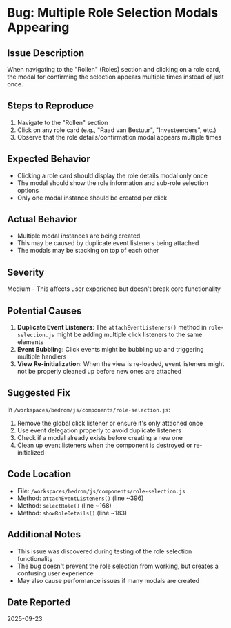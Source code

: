 # Bug: Multiple Role Selection Modals Appearing

## Issue Description
When navigating to the "Rollen" (Roles) section and clicking on a role card, the modal for confirming the selection appears multiple times instead of just once.

## Steps to Reproduce
1. Navigate to the "Rollen" section
2. Click on any role card (e.g., "Raad van Bestuur", "Investeerders", etc.)
3. Observe that the role details/confirmation modal appears multiple times

## Expected Behavior
- Clicking a role card should display the role details modal only once
- The modal should show the role information and sub-role selection options
- Only one modal instance should be created per click

## Actual Behavior
- Multiple modal instances are being created
- This may be caused by duplicate event listeners being attached
- The modals may be stacking on top of each other

## Severity
Medium - This affects user experience but doesn't break core functionality

## Potential Causes
1. **Duplicate Event Listeners**: The `attachEventListeners()` method in `role-selection.js` might be adding multiple click listeners to the same elements
2. **Event Bubbling**: Click events might be bubbling up and triggering multiple handlers
3. **View Re-initialization**: When the view is re-loaded, event listeners might not be properly cleaned up before new ones are attached

## Suggested Fix
In `/workspaces/bedrom/js/components/role-selection.js`:

1. Remove the global click listener or ensure it's only attached once
2. Use event delegation properly to avoid duplicate listeners
3. Check if a modal already exists before creating a new one
4. Clean up event listeners when the component is destroyed or re-initialized

## Code Location
- File: `/workspaces/bedrom/js/components/role-selection.js`
- Method: `attachEventListeners()` (line ~396)
- Method: `selectRole()` (line ~168)
- Method: `showRoleDetails()` (line ~183)

## Additional Notes
- This issue was discovered during testing of the role selection functionality
- The bug doesn't prevent the role selection from working, but creates a confusing user experience
- May also cause performance issues if many modals are created

## Date Reported
2025-09-23